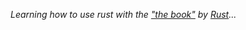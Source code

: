 *Learning how to use rust with the ["the book"](https://doc.rust-lang.org/book/) by [Rust](https://www.rust-lang.org/)...*
